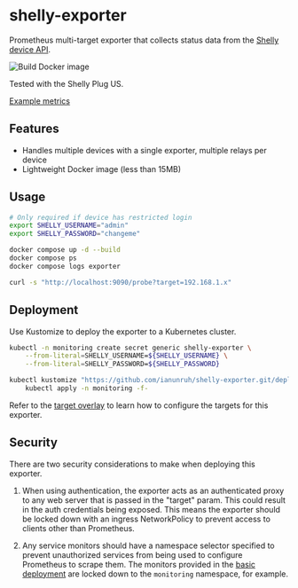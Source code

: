 # shelly-exporter

Prometheus multi-target exporter that collects status data from the
[Shelly device API](https://shelly-api-docs.shelly.cloud).

![Build Docker image](https://github.com/ianunruh/shelly-exporter/actions/workflows/docker-build.yml/badge.svg)

Tested with the Shelly Plug US.

[Example metrics](docs/example-metrics.txt)

## Features

* Handles multiple devices with a single exporter, multiple relays per device
* Lightweight Docker image (less than 15MB)

## Usage

```bash
# Only required if device has restricted login
export SHELLY_USERNAME="admin"
export SHELLY_PASSWORD="changeme"

docker compose up -d --build
docker compose ps
docker compose logs exporter

curl -s "http://localhost:9090/probe?target=192.168.1.x"
```

## Deployment

Use Kustomize to deploy the exporter to a Kubernetes cluster.

```bash
kubectl -n monitoring create secret generic shelly-exporter \
    --from-literal=SHELLY_USERNAME=${SHELLY_USERNAME} \
    --from-literal=SHELLY_PASSWORD=${SHELLY_PASSWORD}

kubectl kustomize "https://github.com/ianunruh/shelly-exporter.git/deploy/basic?ref=v1.0.1" | \
    kubectl apply -n monitoring -f-
```

Refer to the [target overlay](deploy/target) to learn how to configure the
targets for this exporter.

## Security

There are two security considerations to make when deploying this exporter.

1. When using authentication, the exporter acts as an authenticated proxy to any
   web server that is passed in the "target" param. This could result in the auth
   credentials being exposed. This means the exporter should be locked down with
   an ingress NetworkPolicy to prevent access to clients other than Prometheus.

2. Any service monitors should have a namespace selector specified to prevent
   unauthorized services from being used to configure Prometheus to scrape them.
   The monitors provided in the [basic deployment](deploy/basic) are locked down
   to the `monitoring` namespace, for example.
